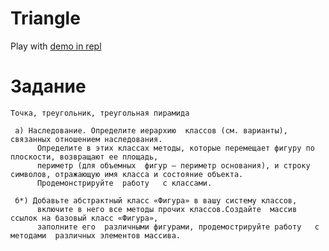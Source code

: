# Triangle

Play with [demo in repl](https://repl.it/@VladMoroshan/inhetitance)

# Задание

    Точка, треугольник, треугольная пирамида

     а) Наследование. Определите иерархию  классов (см. варианты), связанных отношением наследования.
          Определите в этих классах методы, которые перемещает фигуру по плоскости, возвращают ее площадь, 
          периметр (для объемных  фигур – периметр основания), и строку символов, отражающую имя класса и состояние объекта. 
          Продемонстрируйте  работу   с классами.

     б*) Добавьте абстрактный класс «Фигура» в вашу систему классов, 
          включите в него все методы прочих классов.Создайте  массив ссылок на базовый класс «Фигура»,
          заполните его  различными фигурами, продемострируйте работу   с методами  различных элементов массива.

